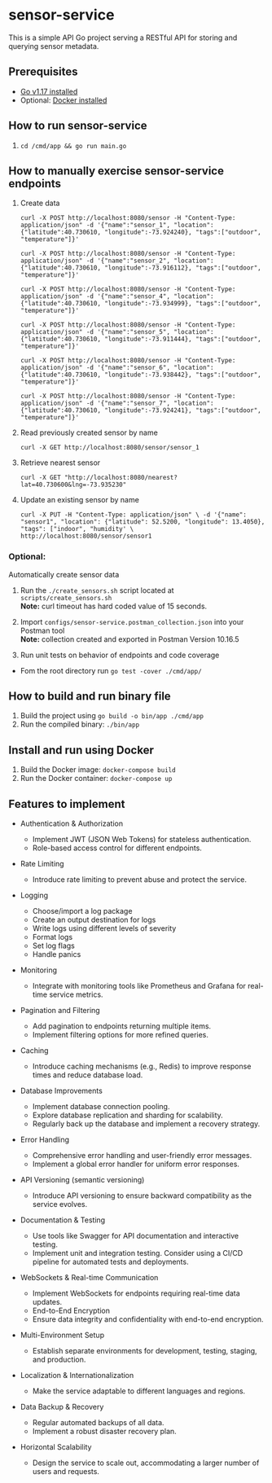 # sensor-service

This is a simple API Go project serving a RESTful API for storing and querying sensor metadata.

## Prerequisites
- [Go v1.17 installed](https://go.dev/doc/install)
- Optional: [Docker installed](https://docs.docker.com/engine/install/)

## How to run sensor-service
1. `cd /cmd/app && go run main.go`

## How to manually exercise sensor-service endpoints 
1. Create data
    ```shell
    curl -X POST http://localhost:8080/sensor -H "Content-Type: application/json" -d '{"name":"sensor_1", "location":{"latitude":40.730610, "longitude":-73.924240}, "tags":["outdoor", "temperature"]}'

    curl -X POST http://localhost:8080/sensor -H "Content-Type: application/json" -d '{"name":"sensor_2", "location":{"latitude":40.730610, "longitude":-73.916112}, "tags":["outdoor", "temperature"]}'

    curl -X POST http://localhost:8080/sensor -H "Content-Type: application/json" -d '{"name":"sensor_4", "location":{"latitude":40.730610, "longitude":-73.934999}, "tags":["outdoor", "temperature"]}'

    curl -X POST http://localhost:8080/sensor -H "Content-Type: application/json" -d '{"name":"sensor_5", "location":{"latitude":40.730610, "longitude":-73.911444}, "tags":["outdoor", "temperature"]}'

    curl -X POST http://localhost:8080/sensor -H "Content-Type: application/json" -d '{"name":"sensor_6", "location":{"latitude":40.730610, "longitude":-73.938442}, "tags":["outdoor", "temperature"]}'

    curl -X POST http://localhost:8080/sensor -H "Content-Type: application/json" -d '{"name":"sensor_7", "location":{"latitude":40.730610, "longitude":-73.924241}, "tags":["outdoor", "temperature"]}'
    ```
2. Read previously created sensor by name
    ```shell
    curl -X GET http://localhost:8080/sensor/sensor_1
    ```
3. Retrieve nearest sensor
    ```shell
    curl -X GET "http://localhost:8080/nearest?lat=40.730600&lng=-73.935230"
    ```
4. Update an existing sensor by name
    ```shell
    curl -X PUT -H "Content-Type: application/json" \ -d '{"name": "sensor1", "location": {"latitude": 52.5200, "longitude": 13.4050}, "tags": ["indoor", "humidity' \
    http://localhost:8080/sensor/sensor1
    ```

### Optional: 

Automatically create sensor data
1. Run the `./create_sensors.sh` script located at `scripts/create_sensors.sh`  
    **Note:** curl timeout has hard coded value of 15 seconds.

2. Import `configs/sensor-service.postman_collection.json` into your Postman tool  
    **Note:** collection created and exported in Postman Version 10.16.5

3. Run unit tests on behavior of endpoints and code coverage
- Fom the root directory run `go test -cover ./cmd/app/`

## How to build and run binary file
1. Build the project using `go build -o bin/app ./cmd/app`
2. Run the compiled binary: `./bin/app`

## Install and run using Docker
1. Build the Docker image: `docker-compose build`
2. Run the Docker container: `docker-compose up`

## Features to implement

- Authentication & Authorization
   - Implement JWT (JSON Web Tokens) for stateless authentication.
   - Role-based access control for different endpoints.

- Rate Limiting
   - Introduce rate limiting to prevent abuse and protect the service.

- Logging
    - Choose/import a log package
    - Create an output destination for logs
    - Write logs using different levels of severity
    - Format logs
    - Set log flags
    - Handle panics
- Monitoring 
    - Integrate with monitoring tools like Prometheus and Grafana for real-time service metrics.
- Pagination and Filtering
    - Add pagination to endpoints returning multiple items.
    - Implement filtering options for more refined queries.
- Caching
    - Introduce caching mechanisms (e.g., Redis) to improve response times and reduce database load.
- Database Improvements
    - Implement database connection pooling.
    - Explore database replication and sharding for scalability.
    - Regularly back up the database and implement a recovery strategy.
- Error Handling
    - Comprehensive error handling and user-friendly error messages.
    - Implement a global error handler for uniform error responses.
- API Versioning (semantic versioning)
    - Introduce API versioning to ensure backward compatibility as the service evolves.
- Documentation & Testing
    - Use tools like Swagger for API documentation and interactive testing.
    - Implement unit and integration testing. Consider using a CI/CD pipeline for automated tests and deployments.
- WebSockets & Real-time Communication
    - Implement WebSockets for endpoints requiring real-time data updates.
    - End-to-End Encryption
    - Ensure data integrity and confidentiality with end-to-end encryption.
- Multi-Environment Setup
    - Establish separate environments for development, testing, staging, and production.
- Localization & Internationalization
    - Make the service adaptable to different languages and regions.
- Data Backup & Recovery
    - Regular automated backups of all data.
    - Implement a robust disaster recovery plan.
- Horizontal Scalability
    - Design the service to scale out, accommodating a larger number of users and requests.